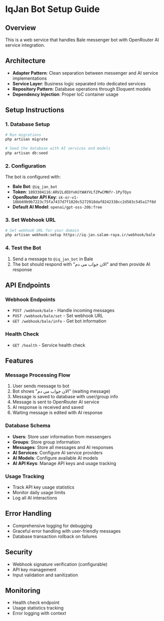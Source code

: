 # IqJan Bot Setup Guide

## Overview
This is a web service that handles Bale messenger bot with OpenRouter AI service integration.

## Architecture
- **Adapter Pattern**: Clean separation between messenger and AI service implementations
- **Service Layer**: Business logic separated into dedicated services
- **Repository Pattern**: Database operations through Eloquent models
- **Dependency Injection**: Proper IoC container usage

## Setup Instructions

### 1. Database Setup
```bash
# Run migrations
php artisan migrate

# Seed the database with AI services and models
php artisan db:seed
```

### 2. Configuration
The bot is configured with:
- **Bale Bot**: `@iq_jan_bot`
- **Token**: `1893304116:ARV2LdEbYxHJtWAYVLfZPwCMNfr-1PyTQyo`
- **OpenRouter API Key**: `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`
- **Default AI Model**: `openai/gpt-oss-20b:free`

### 3. Set Webhook URL
```bash
# Set webhook URL for your domain
php artisan webhook:setup https://iq-jan.salam-raya.ir/webhook/bale
```

### 4. Test the Bot
1. Send a message to `@iq_jan_bot` in Bale
2. The bot should respond with "الان جواب می دم" and then provide AI response

## API Endpoints

### Webhook Endpoints
- `POST /webhook/bale` - Handle incoming messages
- `POST /webhook/bale/set` - Set webhook URL
- `GET /webhook/bale/info` - Get bot information

### Health Check
- `GET /health` - Service health check

## Features

### Message Processing Flow
1. User sends message to bot
2. Bot shows "الان جواب می دم" (waiting message)
3. Message is saved to database with user/group info
4. Message is sent to OpenRouter AI service
5. AI response is received and saved
6. Waiting message is edited with AI response

### Database Schema
- **Users**: Store user information from messengers
- **Groups**: Store group information
- **Messages**: Store all messages and AI responses
- **AI Services**: Configure AI service providers
- **AI Models**: Configure available AI models
- **AI API Keys**: Manage API keys and usage tracking

### Usage Tracking
- Track API key usage statistics
- Monitor daily usage limits
- Log all AI interactions

## Error Handling
- Comprehensive logging for debugging
- Graceful error handling with user-friendly messages
- Database transaction rollback on failures

## Security
- Webhook signature verification (configurable)
- API key management
- Input validation and sanitization

## Monitoring
- Health check endpoint
- Usage statistics tracking
- Error logging with context
